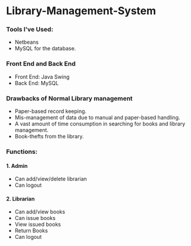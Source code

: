 # Library-Management-System

### Tools I've Used:
- Netbeans
- MySQL for the database.

### Front End and Back End
- Front End: Java Swing
- Back End: MySQL

### Drawbacks of Normal Library management
- Paper-based record keeping.
- Mis-management of data due to manual and paper-based handling.
- A vast amount of time consumption in searching for books and library management.
- Book-thefts from the library.

### Functions:

#### 1. Admin
- Can add/view/delete librarian
- Can logout

#### 2. Librarian
- Can add/view books
- Can issue books
- View issued books
- Return Books
- Can logout
